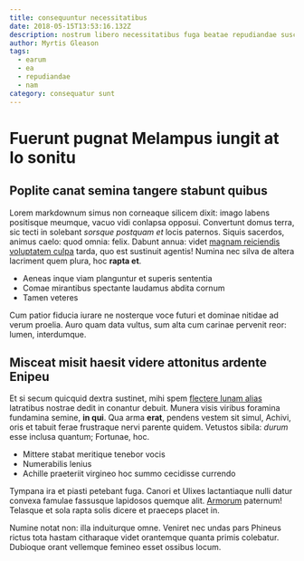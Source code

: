 ```yaml
---
title: consequuntur necessitatibus
date: 2018-05-15T13:53:16.132Z
description: nostrum libero necessitatibus fuga beatae repudiandae suscipit
author: Myrtis Gleason
tags:
  - earum
  - ea
  - repudiandae
  - nam
category: consequatur sunt
---
```


# Fuerunt pugnat Melampus iungit at Io sonitu

## Poplite canat semina tangere stabunt quibus

Lorem markdownum simus non corneaque silicem dixit: imago labens positisque
meumque, vacuo vidi conlapsa opposui. Convertunt domus terra, sic tecti in
solebant *sorsque postquam et* locis paternos. Siquis sacerdos, animus caelo:
quod omnia: felix. Dabunt annua: videt [magnam reiciendis voluptatem culpa](blog/2016/5/hic-sit-consectetur.md) tarda, quo est sustinuit agentis! Numina nec silva
de altera lacriment quem plura, hoc **rapta et**.

- Aeneas inque viam planguntur et superis sententia
- Comae mirantibus spectante laudamus abdita cornum
- Tamen veteres

Cum patior fiducia iurare ne nosterque voce futuri et dominae nitidae ad verum
proelia. Auro quam data vultus, sum alta cum carinae pervenit reor: lumen,
interdumque.

## Misceat misit haesit videre attonitus ardente Enipeu

Et si secum quicquid dextra sustinet, mihi spem [flectere lunam
alias](http://www.manibus-ille.org/) latratibus nostrae dedit in conantur
debuit. Munera visis viribus foramina fundamina semine, **in qui**. Qua arma
**erat**, pendens vestem sit simul, Achivi, oris et tabuit ferae frustraque
nervi parente quidem. Vetustos sibila: *durum* esse inclusa quantum; Fortunae,
hoc.

- Mittere stabat meritique tenebor vocis
- Numerabilis lenius
- Achille praeteriit virgineo hoc summo cecidisse currendo

Tympana ira et piasti petebant fuga. Canori et Ulixes lactantiaque nulli datur
convexa famulae fassusque lapidosos quemque alit.
[Armorum](http://in-verba.net/orant-amores.html) paternum! Telasque et sola
rapta solis dicere et praeceps placet in.

Numine notat non: illa induiturque omne. Veniret nec undas pars Phineus rictus
tota hastam citharaque videt orantemque quanta primis colebatur. Dubioque orant
vellemque femineo esset ossibus locum.
